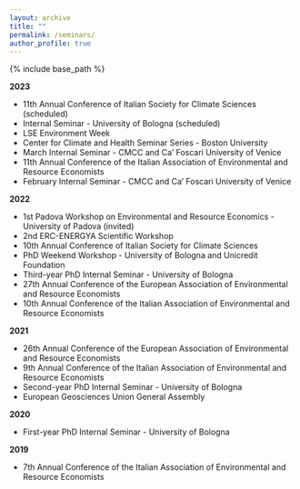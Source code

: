 ```yaml
---
layout: archive
title: ""
permalink: /seminars/
author_profile: true
---
```


{% include base_path %}

**2023**

- 11th Annual Conference of Italian Society for Climate Sciences (scheduled)
- Internal Seminar - University of Bologna (scheduled)
- LSE Environment Week
- Center for Climate and Health Seminar Series - Boston University
- March Internal Seminar - CMCC and Ca’ Foscari University of Venice
- 11th Annual Conference of the Italian Association of Environmental and Resource Economists
- February Internal Seminar - CMCC and Ca’ Foscari University of Venice

**2022**

- 1st Padova Workshop on Environmental and Resource Economics - University of Padova (invited)
- 2nd ERC-ENERGYA Scientific Workshop
- 10th Annual Conference of Italian Society for Climate Sciences
- PhD Weekend Workshop - University of Bologna and Unicredit Foundation
- Third-year PhD Internal Seminar - University of Bologna
- 27th Annual Conference of the European Association of Environmental and Resource Economists
- 10th Annual Conference of the Italian Association of Environmental and Resource Economists

**2021**

- 26th Annual Conference of the European Association of Environmental and Resource Economists
- 9th Annual Conference of the Italian Association of Environmental and Resource Economists
- Second-year PhD Internal Seminar - University of Bologna
- European Geosciences Union General Assembly

**2020**

- First-year PhD Internal Seminar - University of Bologna

**2019**

- 7th Annual Conference of the Italian Association of Environmental and Resource Economists


